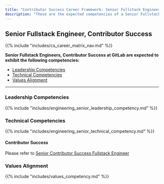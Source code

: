```yaml
---
title: "Contributor Success Career Framework: Senior Fullstack Engineer"
description: "These are the expected competencies of a Senior Fullstack Engineer, Contributor Success at GitLab."
---
```


## Senior Fullstack Engineer, Contributor Success

{{% include "includes/cs_career_matrix_nav.md" %}}

**Senior Fullstack Engineers, Contributor Success at GitLab are expected to exhibit the following competencies:**

- [Leadership Competencies](#leadership-competencies)
- [Technical Competencies](#technical-competencies)
- [Values Alignment](#values-alignment)

---

### Leadership Competencies

{{% include "includes/engineering_senior_leadership_competency.md" %}}

### Technical Competencies

{{% include "includes/engineering_senior_technical_competency.md" %}}

#### Contributor Success

Please refer to [Senior Contributor Success Fullstack Engineer](/job-families/marketing/community-relations/contributor-success/fullstack-engineer/#senior-contributor-success-fullstack-engineer)

### Values Alignment

{{% include "includes/values_competency.md" %}}
